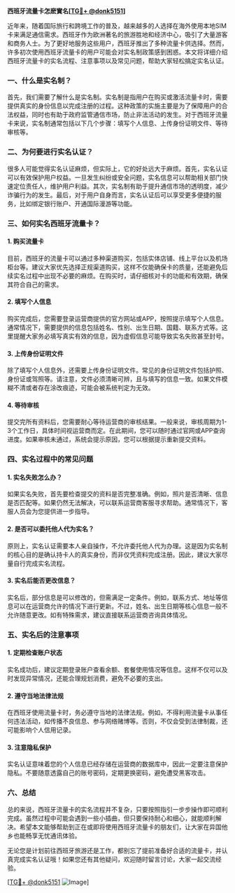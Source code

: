 **西班牙流量卡怎麽實名[[TG💪+ @donk5151](https://t.me/s/donk5151)]**

近年来，随着国际旅行和跨境工作的普及，越来越多的人选择在海外使用本地SIM卡来满足通信需求。西班牙作为欧洲著名的旅游胜地和经济中心，吸引了大量游客和商务人士。为了更好地服务这些用户，西班牙推出了多种流量卡供选择。然而，许多初次使用西班牙流量卡的用户可能会对实名制政策感到困惑。本文将详细介绍西班牙流量卡的实名流程、注意事项以及常见问题，帮助大家轻松搞定实名认证。

### 一、什么是实名制？

首先，我们需要了解什么是实名制。实名制是指用户在购买或激活流量卡时，需要提供真实的身份信息以完成注册的过程。这种政策的实施主要是为了保障用户的合法权益，同时也有助于政府监管通信市场，防止非法活动的发生。对于西班牙流量卡来说，实名制通常包括以下几个步骤：填写个人信息、上传身份证明文件、等待审核等。

### 二、为何要进行实名认证？

很多人可能觉得实名认证麻烦，但实际上，它的好处远大于麻烦。首先，实名认证可以有效保护用户权益。一旦发生纠纷或安全问题，实名信息可以帮助相关部门快速定位责任人，维护用户利益。其次，实名制有助于提升通信市场的透明度，减少诈骗行为的发生。最后，对于用户自身而言，实名认证后可以享受更多便捷的服务，比如绑定银行账户、开通国际漫游等功能。

### 三、如何实名西班牙流量卡？

#### 1. 购买流量卡

目前，西班牙的流量卡可以通过多种渠道购买，包括实体店铺、线上平台以及机场柜台等。建议大家优先选择正规渠道购买，这样不仅能确保卡的质量，还能避免后续实名过程中出现不必要的麻烦。在购买时，请仔细核对卡的功能和有效期，确保其符合自己的需求。

#### 2. 填写个人信息

购买完成后，您需要登录运营商提供的官方网站或APP，按照提示填写个人信息。通常情况下，需要提供的信息包括姓名、性别、出生日期、国籍、联系方式等。这里提醒大家务必填写真实有效的信息，因为虚假信息可能导致实名失败甚至封号。

#### 3. 上传身份证明文件

除了填写个人信息外，还需要上传身份证明文件。常见的身份证明文件包括护照、身份证或驾照等。请注意，文件必须清晰可辨，且与填写的信息一致。如果文件模糊不清或者存在涂改痕迹，可能会被系统判定为无效。

#### 4. 等待审核

提交完所有资料后，您需要耐心等待运营商的审核结果。一般来说，审核周期为1-3个工作日，具体时间视运营商而定。在此期间，您可以随时通过官网或APP查询进度。如果审核未通过，系统会提示原因，您可以根据提示重新提交资料。

### 四、实名过程中的常见问题

#### 1. 实名失败怎么办？

如果实名失败，首先要检查提交的资料是否完整准确。例如，照片是否清晰、信息是否匹配等。如果仍然无法解决，可以联系运营商客服寻求帮助。通常情况下，客服人员会为您提供进一步指导。

#### 2. 是否可以委托他人代为实名？

原则上，实名认证需要本人亲自操作，不允许委托他人代为办理。这是因为实名制的核心目的是确认持卡人的真实身份，而非仅凭资料完成注册。因此，建议大家尽量自行完成实名流程。

#### 3. 实名后能否更改信息？

实名后，部分信息是可以修改的，但需满足一定条件。例如，联系方式、地址等信息可以在运营商允许的情况下进行更新。不过，姓名、出生日期等核心信息一般不允许随意更改。如有特殊需求，建议直接联系运营商咨询具体情况。

### 五、实名后的注意事项

#### 1. 定期检查账户状态

实名成功后，建议定期登录账户查看余额、套餐使用情况等信息。这样不仅可以及时发现异常情况，还能合理规划消费，避免不必要的支出。

#### 2. 遵守当地法律法规

在西班牙使用流量卡时，务必遵守当地的法律法规。例如，不得利用流量卡从事任何违法活动，如传播不良信息、参与网络赌博等。否则，不仅会受到法律制裁，还可能影响个人信用记录。

#### 3. 注意隐私保护

实名认证意味着您的个人信息已经存储在运营商的数据库中，因此一定要注意保护隐私。不要随意透露自己的账号密码，定期更换密码，避免遭受黑客攻击。

### 六、总结

总的来说，西班牙流量卡的实名流程并不复杂，只要按照指引一步步操作即可顺利完成。虽然过程中可能会遇到一些小插曲，但只要保持耐心和细心，就能顺利解决。希望本文能够帮助到正在或即将使用西班牙流量卡的朋友们，让大家在异国他乡也能畅享无忧通讯体验。

无论您是计划前往西班牙旅游还是工作，都别忘了提前准备好合适的流量卡，并认真完成实名认证哦！如果您还有其他疑问，欢迎随时留言讨论，大家一起交流经验。

[[TG💪+ @donk5151](https://t.me/s/donk5151) ![Image](https://i.postimg.cc/rwNCRYN7/Snipaste-2025-04-30-17-27-05.png)]